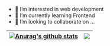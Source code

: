 
- 👀 I’m interested in web development
- 🌱 I’m currently learning Frontend 
- 💞️ I’m looking to collaborate on ...
<!---
hanfx/hanfx is a ✨ special ✨ repository because its `README.md` (this file) appears on your GitHub profile.
You can click the Preview link to take a look at your changes.
--->


<table>
<thead>
<tr>
<th><a href="https://github.com/anuraghazra/github-readme-stats"><img src="https://camo.githubusercontent.com/63e139de7f45aefce7d07918c19e935fd40e5c0b9bdad27f63aa1645ef0581be/68747470733a2f2f6769746875622d726561646d652d73746174732e76657263656c2e6170702f6170693f757365726e616d653d616e7572616768617a72612673686f775f69636f6e733d7472756526696e636c7564655f616c6c5f636f6d6d6974733d74727565267468656d653d627565667926686964655f626f726465723d74727565" alt="Anurag's github stats" data-canonical-src="https://github-readme-stats.vercel.app/api?username=hanfx&amp;show_icons=true&amp;include_all_commits=true&amp;hide_border=true&amp;count_private=true" style="max-width: 100%;" align="middle"></a></th>

  <th><a href="https://github.com/anuraghazra/github-readme-stats"><img src="https://camo.githubusercontent.com/1d56c34bccac3e473ee6ace7bb5a5424a427d769c7dcf8606a1f9f2309b79576/68747470733a2f2f6769746875622d726561646d652d73746174732e76657263656c2e6170702f6170692f746f702d6c616e67732f3f757365726e616d653d616e7572616768617a7261266c61796f75743d636f6d70616374267468656d653d627565667926686964655f626f726465723d74727565" data-canonical-src="https://github-readme-stats.vercel.app/api/top-langs/?username=hanfx&amp;layout=compact&amp;hide_border=true" style="max-width: 100%;" align="middle"></a></th>
</tr>
</thead>
</table>
